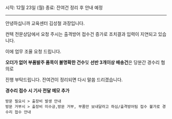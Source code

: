 시작: 12월 23일 (월) 
종료: 잔여건 정리 후 안내 예정

---

안녕하십니까 교육센터 김성철 과장입니다.

컨텍 전문상담에서 요청 주시는 출격방어 접수건 증가로 조치결과 입력이 지연되고 있습니다.

이에 업무 조율 요청 드립니다.

**오더가 없어 부품발주 품목이 불명확한 건수**및 **선반 3개이상 배송건**은 당분간 경수리 협의로 

진행 부탁드립니다. 잔여건이 정리되면 다시 말씀 드리겠습니다. 

**경수리 접수 시 기사 전달 메모 추가**
```
방문 필요시 > 출장비 발생 안내
방문 거부시 > 출장비 미수긍,방문 거부, 부품만 보내달라고 하심/출격방어팀 접수 불가로 경수리 접수 안내
```
